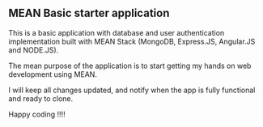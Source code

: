 ## MEAN Basic starter application

This is a basic application with database and user authentication implementation
built with MEAN Stack (MongoDB, Express.JS, Angular.JS and NODE.JS).

The mean purpose of the application is to start getting my hands on web development
using MEAN.

I will keep all changes updated, and notify when the app is fully functional and
ready to clone.

Happy coding !!!! 
